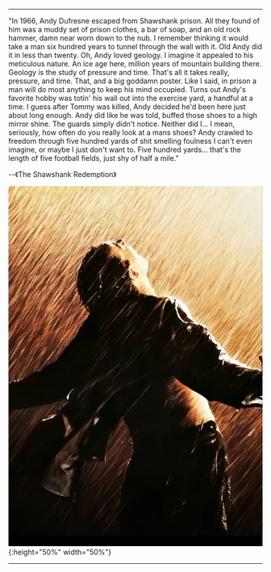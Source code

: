 


---

"In 1966, Andy Dufresne escaped from Shawshank prison. All they found of him was a muddy set of prison clothes, a bar of soap, and an old rock hammer, damn near worn down to the nub. I remember thinking it would take a man six hundred years to tunnel through the wall with it. Old Andy did it in less than twenty. Oh, Andy loved geology. I imagine it appealed to his meticulous nature. An ice age here, million years of mountain building there. Geology is the study of pressure and time. That's all it takes really, pressure, and time. That, and a big goddamn poster. Like I said, in prison a man will do most anything to keep his mind occupied. Turns out Andy's favorite hobby was totin' his wall out into the exercise yard, a handful at a time. I guess after Tommy was killed, Andy decided he'd been here just about long enough. Andy did like he was told, buffed those shoes to a high mirror shine. The guards simply didn't notice. Neither did I... I mean, seriously, how often do you really look at a mans shoes? Andy crawled to freedom through five hundred yards of shit smelling foulness I can't even imagine, or maybe I just don't want to. Five hundred yards... that's the length of five football fields, just shy of half a mile."

--《The Shawshank Redemption》


![java-javascript](/pics/xiaoshenke.webp){:height="50%" width="50%"}

---
